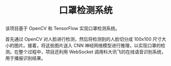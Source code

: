 #  <p align="center">口罩检测系统</p>
该项目基于 OpenCV 和 TensorFlow 实现口罩检测系统。

  首先通过 OpenCV 对人脸进行检测，然后将检测到的人脸切分成 100x100 尺寸大小的图片。接着，将这些图片送入 CNN 神经网络模型进行推理，以实现口罩的检测。在整个过程中，项目还利用 WebSocket 调用科大讯飞的在线语音识别系统，用于播报识别结果。

